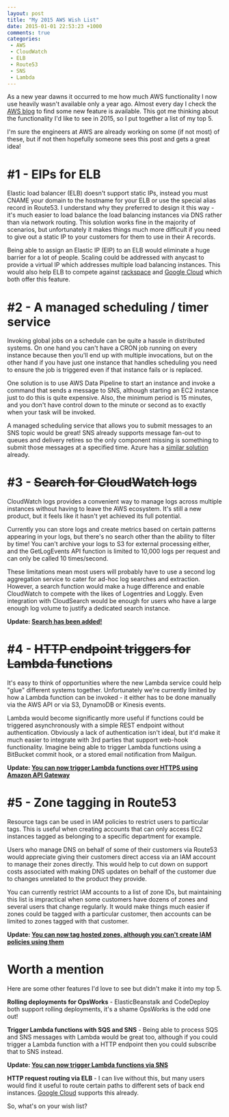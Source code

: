 ```yaml
---
layout: post
title: "My 2015 AWS Wish List"
date: 2015-01-01 22:53:23 +1000
comments: true
categories:
 - AWS
 - CloudWatch
 - ELB
 - Route53
 - SNS
 - Lambda
---
```


As a new year dawns it occurred to me how much AWS functionality I now use heavily wasn't available only a year ago.
 Almost every day I check the [AWS blog](http://aws.amazon.com/blogs/aws/) to find some new feature is available. This
 got me thinking about the functionality I'd like to see in 2015, so I put together a list of my top 5.

I'm sure the engineers at AWS are already working on some (if not most) of these, but if not then hopefully someone sees
 this post and gets a great idea!

<!-- more -->

# #1 - EIPs for ELB

Elastic load balancer (ELB) doesn't support static IPs, instead you must CNAME your domain to the hostname for your ELB or
 use the special alias record in Route53. I understand why they preferred to design it this way - it's much easier to load
 balance the load balancing instances via DNS rather than via network routing. This solution works fine in the majority of scenarios,
 but unfortunately it makes things much more difficult if you need to give out a static IP to your customers for them to use
 in their A records.

Being able to assign an Elastic IP (EIP) to an ELB would eliminate a huge barrier for a lot of people. Scaling could be addressed
 with anycast to provide a virtual IP which addresses multiple load balancing instances. This would also help ELB to compete
 against [rackspace](http://www.rackspace.com.au/cloud/load-balancers/compare) and [Google Cloud](https://cloud.google.com/compute/docs/load-balancing/http/cross-region-example)
 which both offer this feature.

# #2 - A managed scheduling / timer service

Invoking global jobs on a schedule can be quite a hassle in distributed systems. On one hand you can't have a CRON job running
 on every instance because then you'll end up with multiple invocations, but on the other hand if you have just one instance
 that handles scheduling you need to ensure the job is triggered even if that instance fails or is replaced.

One solution is to use AWS Data Pipeline to start an instance and invoke a command that sends a message to SNS,
although starting an EC2 instance just to do this is quite expensive. Also, the minimum period is 15 minutes, and you don't have control
 down to the minute or second as to exactly when your task will be invoked.

A managed scheduling service that allows you to submit messages to an SNS topic would be great! SNS already supports
 message fan-out to queues and delivery retires so the only component missing is something to submit those messages
 at a specified time. Azure has a [similar solution](http://azure.microsoft.com/en-us/services/scheduler/) already.

# #3 - ~~Search for CloudWatch logs~~

CloudWatch logs provides a convenient way to manage logs across multiple instances without having to leave the AWS ecosystem.
 It's still a new product, but it feels like it hasn't yet achieved its full potential.

Currently you can store logs and create metrics based on certain patterns appearing in your logs, but there's no search
other than the ability to filter by time!
 You can't archive your logs to S3 for external processing either, and the GetLogEvents API function is limited to 10,000
 logs per request and can only be called 10 times/second.

These limitations mean most users will probably have to use a second log aggregation service to cater for ad-hoc
 log searches and extraction. However, a search function would make a huge difference and enable CloudWatch to compete
 with the likes of Logentries and Loggly. Even integration with CloudSearch would be enough for users
 who have a large enough log volume to justify a dedicated search instance.
 
**Update: [Search has been added!](http://aws.amazon.com/about-aws/whats-new/2015/06/amazon-cloudwatch-logs-search-and-console-updates/)**

# #4 - ~~HTTP endpoint triggers for Lambda functions~~

It's easy to think of opportunities where the new Lambda service could help "glue" different systems together. Unfortunately
 we're currently limited by how a Lambda function can be invoked - it either has to be done manually via the AWS API
 or via S3, DynamoDB or Kinesis events.

Lambda would become significantly more useful if functions could be triggered asynchronously with a simple REST endpoint
 without authentication. Obviously a lack of authentication isn't ideal, but it'd make it much easier to integrate
 with 3rd parties that support web-hook functionality. Imagine being able to trigger Lambda functions
 using a BitBucket commit hook, or a stored email notification from Mailgun.
 
 **Update: [You can now trigger Lambda functions over HTTPS using Amazon API Gateway](http://aws.amazon.com/about-aws/whats-new/2015/07/invoke-aws-lambda-functions-over-https/)**

# #5 - Zone tagging in Route53

Resource tags can be used in IAM policies to restrict users to particular tags. This is useful when creating accounts
 that can only access EC2 instances tagged as belonging to a specific department for example.

Users who manage DNS on behalf of some of their customers via Route53 would appreciate giving their customers
 direct access via an IAM account to manage their zones directly. This would help to cut down on support costs
 associated with making DNS updates on behalf of the customer due to changes unrelated to the product they provide.

You can currently restrict IAM accounts to a list of zone IDs, but maintaining this list is impractical when some customers
 have dozens of zones and several users that change regularly. It would make things much easier if zones could be tagged
 with a particular customer, then accounts can be limited to zones tagged with that customer.
 
 
**Update: [You can now tag hosted zones, although you can't create IAM policies using them](http://aws.amazon.com/about-aws/whats-new/2015/02/11/amazon-route-53-announces-aws-cloudtrail-integration-tagging-health-check-features/)**
  
# Worth a mention

Here are some other features I'd love to see but didn't make it into my top 5.

**Rolling deployments for OpsWorks** - ElasticBeanstalk and CodeDeploy both support rolling deployments, it's a shame
 OpsWorks is the odd one out!

**Trigger Lambda functions with SQS and SNS** - Being able to process SQS and SNS messages with Lambda would be great too,
 although if you could trigger a Lambda function with a HTTP endpoint then you could subscribe that to SNS instead.
 
 **Update: [You can now trigger Lambda functions via SNS](http://docs.aws.amazon.com/sns/latest/dg/sns-lambda.html)**

**HTTP request routing via ELB** - I can live without this, but many users would find it useful to route certain paths
 to different sets of back end instances. [Google Cloud](https://cloud.google.com/compute/docs/load-balancing/http/content-based-example)
 supports this already.

So, what's on your wish list?




